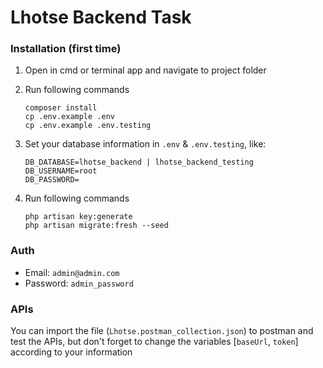 # Lhotse Backend Task


### Installation (first time)

1. Open in cmd or terminal app and navigate to project folder
2. Run following commands

    ```
    composer install
    cp .env.example .env
    cp .env.example .env.testing
    ```

3. Set your database information in `.env` & `.env.testing`, like:
    ```
    DB_DATABASE=lhotse_backend | lhotse_backend_testing
    DB_USERNAME=root
    DB_PASSWORD=
    ```

4. Run following commands

    ```
    php artisan key:generate
    php artisan migrate:fresh --seed
    ```

### Auth

- Email: `admin@admin.com`
- Password: `admin_password`


### APIs
You can import the file (`Lhotse.postman_collection.json`) to postman and test the APIs, 
but don't forget to change the variables [`baseUrl`, `token`] according to your information
